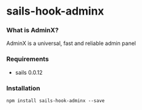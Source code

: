 # sails-hook-adminx

### What is AdminX?
AdminX is a universal, fast and reliable admin panel

### Requirements
- sails 0.0.12

### Installation
```
npm install sails-hook-adminx --save
```
